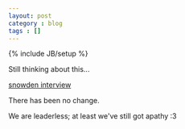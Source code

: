 ```yaml
---
layout: post
category : blog
tags : []
---
```

{% include JB/setup %}

Still thinking about this... 

[snowden interview](http://www.youtube.com/embed/_Z99qFwsDmU)

There has been no change.

We are leaderless; at least we've still got apathy :3